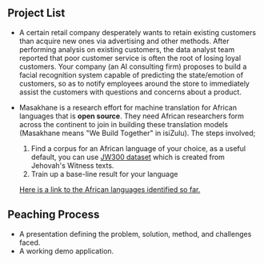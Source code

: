 ## Project List

- A certain retail company desperately wants to retain existing customers than acquire new ones via advertising and other methods. After performing analysis on existing customers, the data analyst team reported that poor customer service is often the root of losing loyal customers.
Your company (an AI consulting firm) proposes to build a facial recognition system capable of predicting the state/emotion of customers, so as to notify employees around the store to immediately assist the customers with questions and concerns about a product.

- Masakhane is a research effort for machine translation for African languages that is <b>open source</b>. They need African researchers form across the continent to join in building these translation models (Masakhane means "We Build Together" in isiZulu).
    The steps involved;
    <ol>
        <li>Find a corpus for an African language of your choice, as a useful default, you can use <a href="http://www.google.com/url?q=http%3A%2F%2Fopus.nlpl.eu%2FJW300.php&sa=D&sntz=1&usg=AFQjCNEfWc2ZV2vN64RCsqi4-ffJA_V74w">JW300 dataset</a> which is created from Jehovah's Witness texts.</li>
        <li>Train up a base-line result for your language</li>
    </ol>

    <a href="https://docs.google.com/spreadsheets/d/1p_HpKkrAlRDte04pgStsxaN8IJ4I0GgidVGIE_6VtMw/edit#gid=2144185743">Here is a link to the African languages identified so far.</a>

## Peaching Process

- A presentation defining the problem, solution, method, and challenges faced.
- A working demo application.